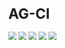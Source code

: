 # AG-CI

![](https://github.com/GeorgeAth/AG-CI/workflows/Windows/badge.svg)
![](https://github.com/GeorgeAth/AG-CI/workflows/Linux/badge.svg)
![](https://github.com/GeorgeAth/AG-CI/workflows/MacOS/badge.svg)
![](https://github.com/GeorgeAth/AG-CI/workflows/Android/badge.svg)
![](https://github.com/GeorgeAth/AG-CI/workflows/iOS/badge.svg)
